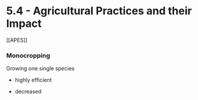 # 5\.4 - Agricultural Practices and their Impact

[[APES]]

### Monocropping

Growing one single species

- highly efficient

- decreased 